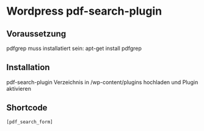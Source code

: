 # Wordpress pdf-search-plugin

## Voraussetzung

pdfgrep muss installatiert sein:
apt-get install pdfgrep

## Installation
pdf-search-plugin Verzeichnis in /wp-content/plugins hochladen und Plugin aktivieren

## Shortcode
``` [pdf_search_form] ```